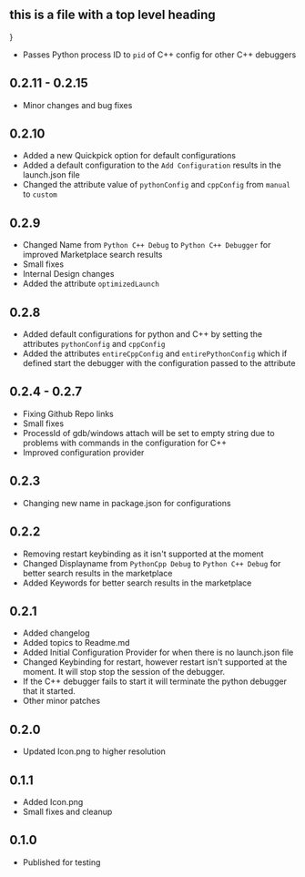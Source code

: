 ## this is a file with a top level heading

}

* Passes Python process ID to `pid` of C++ config for other C++ debuggers

## 0.2.11 - 0.2.15

* Minor changes and bug fixes

## 0.2.10

* Added a new Quickpick option for default configurations
* Added a default configuration to the `Add Configuration` results in the launch.json file
* Changed the attribute value of `pythonConfig` and `cppConfig` from `manual` to `custom`

## 0.2.9

* Changed Name from `Python C++ Debug` to `Python C++ Debugger` for improved Marketplace search results
* Small fixes
* Internal Design changes
* Added the attribute `optimizedLaunch`

## 0.2.8

* Added default configurations for python and C++ by setting the attributes `pythonConfig` and `cppConfig`
* Added the attributes `entireCppConfig` and `entirePythonConfig` which if defined start the debugger with the configuration passed to the attribute

## 0.2.4 - 0.2.7

* Fixing Github Repo links
* Small fixes
* ProcessId of gdb/windows attach will be set to empty string due to problems with commands in the configuration for C++
* Improved configuration provider

## 0.2.3

* Changing new name in package.json for configurations

## 0.2.2

* Removing restart keybinding as it isn't supported at the moment
* Changed Displayname from `PythonCpp Debug` to `Python C++ Debug` for better search results in the marketplace
* Added Keywords for better search results in the marketplace

## 0.2.1

* Added changelog
* Added topics to Readme.md
* Added Initial Configuration Provider for when there is no launch.json file
* Changed Keybinding for restart, however restart isn't supported at the moment. It will stop stop the session of the debugger.
* If the C++ debugger fails to start it will terminate the python debugger that it started.
* Other minor patches

## 0.2.0

* Updated Icon.png to higher resolution

## 0.1.1

* Added Icon.png
* Small fixes and cleanup

## 0.1.0

* Published for testing
